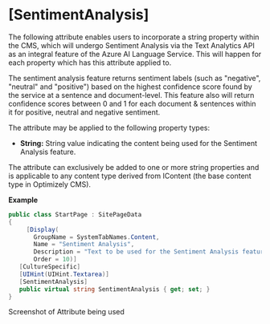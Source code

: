 # [SentimentAnalysis]

The following attribute enables users to incorporate a string property within the CMS, which will undergo Sentiment Analysis via the Text Analytics API as an integral feature of the Azure AI Language Service. This will happen for each property 
which has this attribute applied to. 

The sentiment analysis feature returns sentiment labels (such as "negative", "neutral" and "positive") based on the highest confidence score found by the service at a sentence and document-level. This feature also will return confidence scores between 0 and 1 for each document & sentences within it for positive, neutral and negative sentiment.

The attribute may be applied to the following property types:
- **String:** String value indicating the content being used for the Sentiment Analysis feature.

The attribute can exclusively be added to one or more string properties and is applicable to any content type derived from IContent (the base content type in Optimizely CMS).

**Example**
``` C#
public class StartPage : SitePageData
{
     [Display(
       GroupName = SystemTabNames.Content,
       Name = "Sentiment Analysis",
       Description = "Text to be used for the Sentiment Analysis feature as part of the Azure Text Analytics feature",
       Order = 10)]
   [CultureSpecific]
   [UIHint(UIHint.Textarea)]
   [SentimentAnalysis]
   public virtual string SentimentAnalysis { get; set; }
}
```
Screenshot of Attribute being used
